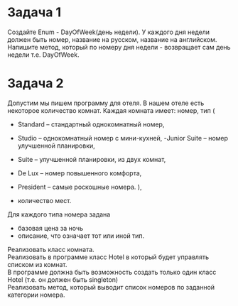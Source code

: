 # Задача 1 #
Создайте Enum - DayOfWeek(день недели). 
У каждого дня недели должен быть номер, название на русском, название на английском.  
Напишите метод, который по номеру дня недели - возвращает сам день недели т.е. DayOfWeek.

# Задача 2 #
Допустим мы пишем программу для отеля. В нашем отеле есть некоторое количество комнат. Каждая комната имеет:
номер,
тип (
- Standard – стандартный однокомнатный номер,
- Studio – однокомнатный номер с мини-кухней,
-Junior Suite – номер улучшенной планировки,
- Suite – улучшенной планировки, из двух комнат,
- De Lux – номер повышенного комфорта,
- President – самые роскошные номера.
),

- количество мест.

Для каждого типа номера задана 
- базовая цена за ночь 
- описание, что означает тот или иной тип.

Реализовать класс комната.  
Реализовать в программе класс Hotel в который будет управлять списком из комнат.  
В программе должна быть возможность создать только один класс Hotel (т.е. он должен быть singleton)  
Реализовать метод, который выводит список номеров по заданной категории номера.


